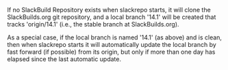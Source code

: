 If no SlackBuild Repository exists when slackrepo starts, it will clone the
SlackBuilds.org git repository, and a local branch '14.1' will be created
that tracks 'origin/14.1' (i.e., the stable branch at SlackBuilds.org).

As a special case, if the local branch is named '14.1' (as above) and is
clean, then when slackrepo starts it will automatically update the local
branch by fast forward (if possible) from its origin, but only if more than
one day has elapsed since the last automatic update.
